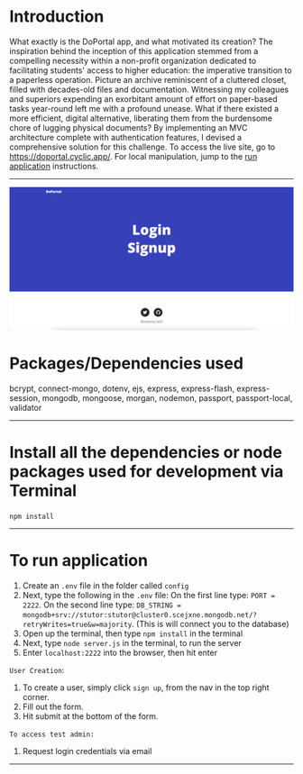 # Introduction

What exactly is the DoPortal app, and what motivated its creation? The inspiration behind the inception of this application stemmed from a compelling necessity within a non-profit organization dedicated to facilitating students' access to higher education: the imperative transition to a paperless operation. Picture an archive reminiscent of a cluttered closet, filled with decades-old files and documentation. Witnessing my colleagues and superiors expending an exorbitant amount of effort on paper-based tasks year-round left me with a profound unease. What if there existed a more efficient, digital alternative, liberating them from the burdensome chore of lugging physical documents? By implementing an MVC architecture complete with authentication features, I devised a comprehensive solution for this challenge.
 To access the live site, go to https://doportal.cyclic.app/. For local manipulation, jump to the [run application](#to-run-application) instructions.

---

![home page](image/indexDoPortal.png)
<!-- ![login page](image/doPortalLogin.png) -->


<!-- > Be sure to add that lovely star 😀 and fork it for your own copy

--- -->

<!-- # Objectives

- It's a beginner level app created to understand how MVC concept and logins are added

--- -->

<!-- # Who is this for? 

- It's for beginners & intermediates with little more experience, to help understand the various aspects of building a node app with some complex features

--- -->

# Packages/Dependencies used 

bcrypt, connect-mongo, dotenv, ejs, express, express-flash, express-session, mongodb, mongoose, morgan, nodemon, passport, passport-local, validator

---

# Install all the dependencies or node packages used for development via Terminal

`npm install` 

---

# To run application





1. Create an `.env` file in the folder called `config`
2. Next, type the following in the `.env` file:
On the first line type: `PORT = 2222`.
On the second line type:
`DB_STRING = mongodb+srv://stutor:stutor@cluster0.scejxne.mongodb.net/?retryWrites=true&w=majority`.
(This is will connect you to the database)
3. Open up the terminal, then type `npm install` in the terminal
  4. Next, type `node server.js` in the terminal, to run the server
  5. Enter `localhost:2222` into the browser, then hit enter 

  `User Creation`:
1. To create a user, simply click `sign up`, from the nav in the top right corner.
2. Fill out the form.
3. Hit submit at the bottom of the form.

`To access test admin:`
1. Request login credentials via email
<!-- 1. Logout (if you haven’t logged out from previous user yet)
2. click login,  enter: Username: johnb@gmail.com . Pass: johnjohnb
3. View the all of the users, select the user you created.
4. Place the users into the classes you want them to be in -->
 ---
 



 <!-- Have fun testing and improving it! 😎 -->


